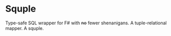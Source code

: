 # Squple
Type-safe SQL wrapper for F# with ~~no~~ fewer shenanigans. A tuple-relational mapper. A squple.
